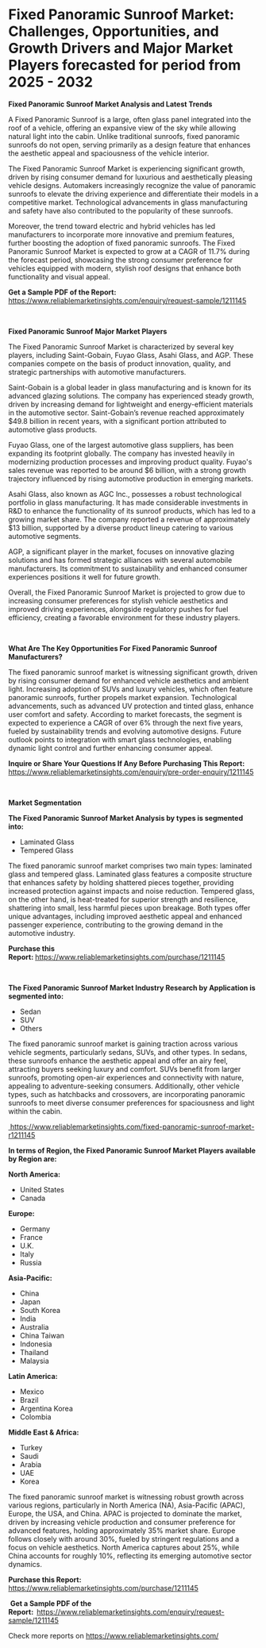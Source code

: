 <p><h1>Fixed Panoramic Sunroof Market: Challenges, Opportunities, and Growth Drivers and Major Market Players forecasted for period from 2025 - 2032</h1></p><p><strong>Fixed Panoramic Sunroof Market Analysis and Latest Trends</strong></p>
<p><p>A Fixed Panoramic Sunroof is a large, often glass panel integrated into the roof of a vehicle, offering an expansive view of the sky while allowing natural light into the cabin. Unlike traditional sunroofs, fixed panoramic sunroofs do not open, serving primarily as a design feature that enhances the aesthetic appeal and spaciousness of the vehicle interior. </p><p>The Fixed Panoramic Sunroof Market is experiencing significant growth, driven by rising consumer demand for luxurious and aesthetically pleasing vehicle designs. Automakers increasingly recognize the value of panoramic sunroofs to elevate the driving experience and differentiate their models in a competitive market. Technological advancements in glass manufacturing and safety have also contributed to the popularity of these sunroofs. </p><p>Moreover, the trend toward electric and hybrid vehicles has led manufacturers to incorporate more innovative and premium features, further boosting the adoption of fixed panoramic sunroofs. The Fixed Panoramic Sunroof Market is expected to grow at a CAGR of 11.7% during the forecast period, showcasing the strong consumer preference for vehicles equipped with modern, stylish roof designs that enhance both functionality and visual appeal.</p></p>
<p><strong>Get a Sample PDF of the Report:&nbsp;</strong> <a href="https://www.reliablemarketinsights.com/enquiry/request-sample/1211145?utm_campaign=3101&utm_medium=2&utm_source=Github&utm_content=ia&utm_term=24032025&utm_id=fixed-panoramic-sunroof">https://www.reliablemarketinsights.com/enquiry/request-sample/1211145</a></p>
<p>&nbsp;</p>
<p><strong>Fixed Panoramic Sunroof Major Market Players</strong></p>
<p><p>The Fixed Panoramic Sunroof Market is characterized by several key players, including Saint-Gobain, Fuyao Glass, Asahi Glass, and AGP. These companies compete on the basis of product innovation, quality, and strategic partnerships with automotive manufacturers.</p><p>Saint-Gobain is a global leader in glass manufacturing and is known for its advanced glazing solutions. The company has experienced steady growth, driven by increasing demand for lightweight and energy-efficient materials in the automotive sector. Saint-Gobain’s revenue reached approximately $49.8 billion in recent years, with a significant portion attributed to automotive glass products.</p><p>Fuyao Glass, one of the largest automotive glass suppliers, has been expanding its footprint globally. The company has invested heavily in modernizing production processes and improving product quality. Fuyao's sales revenue was reported to be around $6 billion, with a strong growth trajectory influenced by rising automotive production in emerging markets.</p><p>Asahi Glass, also known as AGC Inc., possesses a robust technological portfolio in glass manufacturing. It has made considerable investments in R&D to enhance the functionality of its sunroof products, which has led to a growing market share. The company reported a revenue of approximately $13 billion, supported by a diverse product lineup catering to various automotive segments.</p><p>AGP, a significant player in the market, focuses on innovative glazing solutions and has formed strategic alliances with several automobile manufacturers. Its commitment to sustainability and enhanced consumer experiences positions it well for future growth.</p><p>Overall, the Fixed Panoramic Sunroof Market is projected to grow due to increasing consumer preferences for stylish vehicle aesthetics and improved driving experiences, alongside regulatory pushes for fuel efficiency, creating a favorable environment for these industry players.</p></p>
<p>&nbsp;</p>
<p><strong>What Are The Key Opportunities For Fixed Panoramic Sunroof Manufacturers?</strong></p>
<p><p>The fixed panoramic sunroof market is witnessing significant growth, driven by rising consumer demand for enhanced vehicle aesthetics and ambient light. Increasing adoption of SUVs and luxury vehicles, which often feature panoramic sunroofs, further propels market expansion. Technological advancements, such as advanced UV protection and tinted glass, enhance user comfort and safety. According to market forecasts, the segment is expected to experience a CAGR of over 6% through the next five years, fueled by sustainability trends and evolving automotive designs. Future outlook points to integration with smart glass technologies, enabling dynamic light control and further enhancing consumer appeal.</p></p>
<p><strong>Inquire or Share Your Questions If Any Before Purchasing This Report:</strong> <a href="https://www.reliablemarketinsights.com/enquiry/pre-order-enquiry/1211145?utm_campaign=3101&utm_medium=2&utm_source=Github&utm_content=ia&utm_term=24032025&utm_id=fixed-panoramic-sunroof">https://www.reliablemarketinsights.com/enquiry/pre-order-enquiry/1211145</a></p>
<p>&nbsp;</p>
<p><strong>Market Segmentation</strong></p>
<p><strong>The Fixed Panoramic Sunroof Market Analysis by types is segmented into:</strong></p>
<p><ul><li>Laminated Glass</li><li>Tempered Glass</li></ul></p>
<p><p>The fixed panoramic sunroof market comprises two main types: laminated glass and tempered glass. Laminated glass features a composite structure that enhances safety by holding shattered pieces together, providing increased protection against impacts and noise reduction. Tempered glass, on the other hand, is heat-treated for superior strength and resilience, shattering into small, less harmful pieces upon breakage. Both types offer unique advantages, including improved aesthetic appeal and enhanced passenger experience, contributing to the growing demand in the automotive industry.</p></p>
<p><strong>Purchase this Report:&nbsp;</strong><a href="https://www.reliablemarketinsights.com/purchase/1211145?utm_campaign=3101&utm_medium=2&utm_source=Github&utm_content=ia&utm_term=24032025&utm_id=fixed-panoramic-sunroof">https://www.reliablemarketinsights.com/purchase/1211145</a></p>
<p>&nbsp;</p>
<p><strong>The Fixed Panoramic Sunroof Market Industry Research by Application is segmented into:</strong></p>
<p><ul><li>Sedan</li><li>SUV</li><li>Others</li></ul></p>
<p><p>The fixed panoramic sunroof market is gaining traction across various vehicle segments, particularly sedans, SUVs, and other types. In sedans, these sunroofs enhance the aesthetic appeal and offer an airy feel, attracting buyers seeking luxury and comfort. SUVs benefit from larger sunroofs, promoting open-air experiences and connectivity with nature, appealing to adventure-seeking consumers. Additionally, other vehicle types, such as hatchbacks and crossovers, are incorporating panoramic sunroofs to meet diverse consumer preferences for spaciousness and light within the cabin.</p></p>
<p><a href="https://www.reliablemarketinsights.com/fixed-panoramic-sunroof-market-r1211145?utm_campaign=3101&utm_medium=2&utm_source=Github&utm_content=ia&utm_term=24032025&utm_id=fixed-panoramic-sunroof">&nbsp;https://www.reliablemarketinsights.com/fixed-panoramic-sunroof-market-r1211145</a></p>
<p><strong>In terms of Region, the Fixed Panoramic Sunroof Market Players available by Region are:</strong></p>
<p>
    <p> <strong> North America: </strong>
        <ul>
            <li>United States</li>
            <li>Canada</li>
        </ul>
        </p> 
    <p> <strong> Europe: </strong>
        <ul>
            <li>Germany</li>
            <li>France</li>
            <li>U.K.</li>
            <li>Italy</li>
            <li>Russia</li>
        </ul>
        </p> 
    <p> <strong> Asia-Pacific: </strong>
        <ul>
            <li>China</li>
            <li>Japan</li>
            <li>South Korea</li>
            <li>India</li>
            <li>Australia</li>
            <li>China Taiwan</li>
            <li>Indonesia</li>
            <li>Thailand</li>
            <li>Malaysia</li>
        </ul>
        </p> 
    <p> <strong> Latin America: </strong>
        <ul>
            <li>Mexico</li>
            <li>Brazil</li>
            <li>Argentina Korea</li>
            <li>Colombia</li>
        </ul>
        </p> 
    <p> <strong> Middle East & Africa: </strong>
        <ul>
            <li>Turkey</li>
            <li>Saudi</li>
            <li>Arabia</li>
            <li>UAE</li>
            <li>Korea</li>
        </ul>
    </p>
    </p>
<p><p>The fixed panoramic sunroof market is witnessing robust growth across various regions, particularly in North America (NA), Asia-Pacific (APAC), Europe, the USA, and China. APAC is projected to dominate the market, driven by increasing vehicle production and consumer preference for advanced features, holding approximately 35% market share. Europe follows closely with around 30%, fueled by stringent regulations and a focus on vehicle aesthetics. North America captures about 25%, while China accounts for roughly 10%, reflecting its emerging automotive sector dynamics.</p></p>
<p><strong>Purchase this Report: </strong><a href="https://www.reliablemarketinsights.com/purchase/1211145?utm_campaign=3101&utm_medium=2&utm_source=Github&utm_content=ia&utm_term=24032025&utm_id=fixed-panoramic-sunroof">https://www.reliablemarketinsights.com/purchase/1211145</a></p>
<p>&nbsp;<strong>Get a Sample PDF of the Report:&nbsp;&nbsp;</strong><a href="https://www.reliablemarketinsights.com/enquiry/request-sample/1211145?utm_campaign=3101&utm_medium=2&utm_source=Github&utm_content=ia&utm_term=24032025&utm_id=fixed-panoramic-sunroof">https://www.reliablemarketinsights.com/enquiry/request-sample/1211145</a></p>
<p><strong></strong></p>
<p>Check more reports on <a href="https://www.reliablemarketinsights.com/?utm_campaign=3101&utm_medium=2&utm_source=Github&utm_content=ia&utm_term=24032025&utm_id=fixed-panoramic-sunroof">https://www.reliablemarketinsights.com/</a></p>